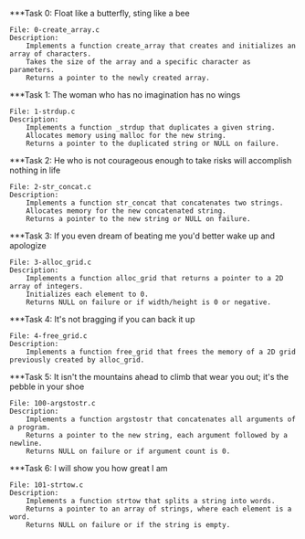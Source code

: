 ***Task 0: Float like a butterfly, sting like a bee

    File: 0-create_array.c
    Description:
        Implements a function create_array that creates and initializes an array of characters.
        Takes the size of the array and a specific character as parameters.
        Returns a pointer to the newly created array.

***Task 1: The woman who has no imagination has no wings

    File: 1-strdup.c
    Description:
        Implements a function _strdup that duplicates a given string.
        Allocates memory using malloc for the new string.
        Returns a pointer to the duplicated string or NULL on failure.

***Task 2: He who is not courageous enough to take risks will accomplish nothing in life

    File: 2-str_concat.c
    Description:
        Implements a function str_concat that concatenates two strings.
        Allocates memory for the new concatenated string.
        Returns a pointer to the new string or NULL on failure.

***Task 3: If you even dream of beating me you'd better wake up and apologize

    File: 3-alloc_grid.c
    Description:
        Implements a function alloc_grid that returns a pointer to a 2D array of integers.
        Initializes each element to 0.
        Returns NULL on failure or if width/height is 0 or negative.

***Task 4: It's not bragging if you can back it up

    File: 4-free_grid.c
    Description:
        Implements a function free_grid that frees the memory of a 2D grid previously created by alloc_grid.

***Task 5: It isn't the mountains ahead to climb that wear you out; it's the pebble in your shoe

    File: 100-argstostr.c
    Description:
        Implements a function argstostr that concatenates all arguments of a program.
        Returns a pointer to the new string, each argument followed by a newline.
        Returns NULL on failure or if argument count is 0.

***Task 6: I will show you how great I am

    File: 101-strtow.c
    Description:
        Implements a function strtow that splits a string into words.
        Returns a pointer to an array of strings, where each element is a word.
        Returns NULL on failure or if the string is empty.
